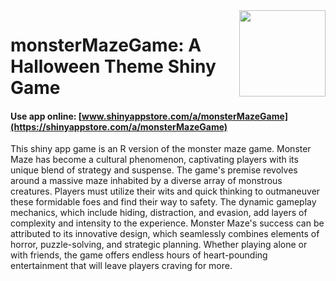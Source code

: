 
<img src="man/figures/logo.png" align="right" height="138" />

# monsterMazeGame: A Halloween Theme Shiny Game

#### Use app online: __[www.shinyappstore.com/a/monsterMazeGame](https://shinyappstore.com/a/monsterMazeGame)__

This shiny app game is an R version of the monster maze game. Monster Maze has become a cultural phenomenon, captivating players with its unique blend of strategy and suspense. The game's premise revolves around a massive maze inhabited by a diverse array of monstrous creatures. Players must utilize their wits and quick thinking to outmaneuver these formidable foes and find their way to safety. The dynamic gameplay mechanics, which include hiding, distraction, and evasion, add layers of complexity and intensity to the experience. Monster Maze's success can be attributed to its innovative design, which seamlessly combines elements of horror, puzzle-solving, and strategic planning. Whether playing alone or with friends, the game offers endless hours of heart-pounding entertainment that will leave players craving for more.
